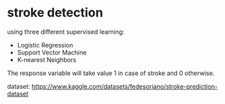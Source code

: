 # stroke detection

using three different supervised learning:
- Logistic Regression
- Support Vector Machine
- K-nearest Neighbors

The response variable will take value 1 in case of stroke and 0 otherwise.

dataset: https://www.kaggle.com/datasets/fedesoriano/stroke-prediction-dataset   
